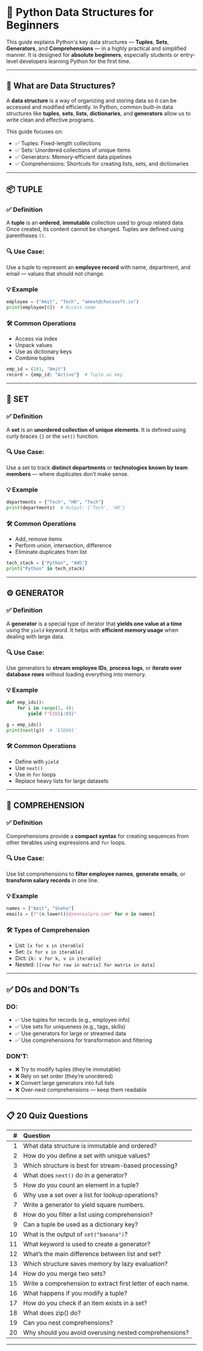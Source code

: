 # 📘 Python Data Structures for Beginners

This guide explains Python's key data structures — **Tuples**, **Sets**, **Generators**, and **Comprehensions** — in a highly practical and simplified manner. It is designed for **absolute beginners**, especially students or entry-level developers learning Python for the first time.

---

## 🧠 What are Data Structures?

A **data structure** is a way of organizing and storing data so it can be accessed and modified efficiently. In Python, common built-in data structures like **tuples**, **sets**, **lists**, **dictionaries**, and **generators** allow us to write clean and effective programs.

This guide focuses on:
- ✅ Tuples: Fixed-length collections
- ✅ Sets: Unordered collections of unique items
- ✅ Generators: Memory-efficient data pipelines
- ✅ Comprehensions: Shortcuts for creating lists, sets, and dictionaries

---

## 📦 TUPLE

### ✅ Definition
A **tuple** is an **ordered**, **immutable** collection used to group related data. Once created, its content cannot be changed. Tuples are defined using parentheses `()`.

### 🔍 Use Case:
Use a tuple to represent an **employee record** with name, department, and email — values that should not change.

### 💡 Example
```python
employee = ("Amit", "Tech", "ameet@chocosoft.in")
print(employee[0])  # Access name
```

### 🛠️ Common Operations
- Access via index
- Unpack values
- Use as dictionary keys
- Combine tuples

```python
emp_id = (101, "Amit")
record = {emp_id: "Active"}  # Tuple as key
```

---

## 🔁 SET

### ✅ Definition
A **set** is an **unordered collection of unique elements**. It is defined using curly braces `{}` or the `set()` function.

### 🔍 Use Case:
Use a set to track **distinct departments** or **technologies known by team members** — where duplicates don’t make sense.

### 💡 Example
```python
departments = {"Tech", "HR", "Tech"}
print(departments)  # Output: {'Tech', 'HR'}
```

### 🛠️ Common Operations
- Add, remove items
- Perform union, intersection, difference
- Eliminate duplicates from list

```python
tech_stack = {"Python", "AWS"}
print("Python" in tech_stack)
```

---

## ⚙️ GENERATOR

### ✅ Definition
A **generator** is a special type of iterator that **yields one value at a time** using the `yield` keyword. It helps with **efficient memory usage** when dealing with large data.

### 🔍 Use Case:
Use generators to **stream employee IDs**, **process logs**, or **iterate over database rows** without loading everything into memory.

### 💡 Example
```python
def emp_ids():
    for i in range(1, 4):
        yield f"EID{i:03}"

g = emp_ids()
print(next(g))  # 'EID001'
```

### 🛠️ Common Operations
- Define with `yield`
- Use `next()`
- Use in `for` loops
- Replace heavy lists for large datasets

---

## 🧪 COMPREHENSION

### ✅ Definition
Comprehensions provide a **compact syntax** for creating sequences from other iterables using expressions and `for` loops.

### 🔍 Use Case:
Use list comprehensions to **filter employee names**, **generate emails**, or **transform salary records** in one line.

### 💡 Example
```python
names = ["Amit", "Sneha"]
emails = [f"{n.lower()}@zennialpro.com" for n in names]
```

### 🛠️ Types of Comprehension
- List: `[x for x in iterable]`
- Set: `{x for x in iterable}`
- Dict: `{k: v for k, v in iterable}`
- Nested: `[[row for row in matrix] for matrix in data]`

---

## ✅ DOs and DON'Ts

### DO:
- ✅ Use tuples for records (e.g., employee info)
- ✅ Use sets for uniqueness (e.g., tags, skills)
- ✅ Use generators for large or streamed data
- ✅ Use comprehensions for transformation and filtering

### DON'T:
- ❌ Try to modify tuples (they’re immutable)
- ❌ Rely on set order (they’re unordered)
- ❌ Convert large generators into full lists
- ❌ Over-nest comprehensions — keep them readable

---

## 📋 20 Quiz Questions

| # | Question |
|--:|:---------|
| 1 | What data structure is immutable and ordered? |
| 2 | How do you define a set with unique values? |
| 3 | Which structure is best for stream-based processing? |
| 4 | What does `next()` do in a generator? |
| 5 | How do you count an element in a tuple? |
| 6 | Why use a set over a list for lookup operations? |
| 7 | Write a generator to yield square numbers. |
| 8 | How do you filter a list using comprehension? |
| 9 | Can a tuple be used as a dictionary key? |
| 10 | What is the output of `set("banana")`? |
| 11 | What keyword is used to create a generator? |
| 12 | What’s the main difference between list and set? |
| 13 | Which structure saves memory by lazy evaluation? |
| 14 | How do you merge two sets? |
| 15 | Write a comprehension to extract first letter of each name. |
| 16 | What happens if you modify a tuple? |
| 17 | How do you check if an item exists in a set? |
| 18 | What does zip() do? |
| 19 | Can you nest comprehensions? |
| 20 | Why should you avoid overusing nested comprehensions? |

---
